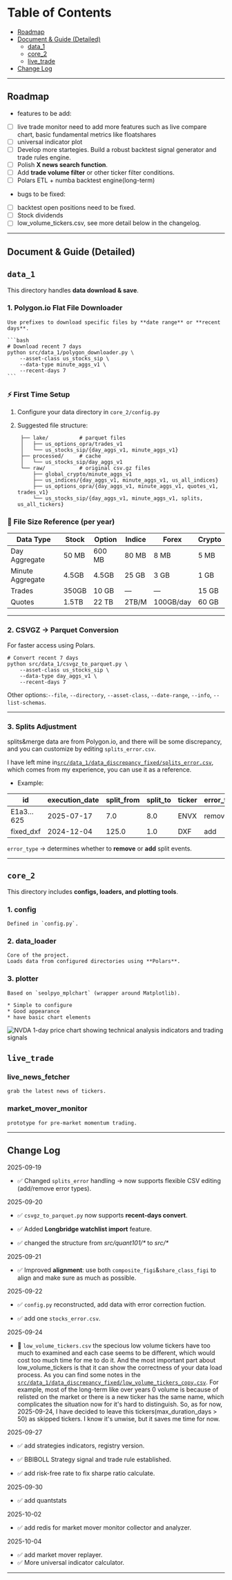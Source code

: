 # Table of Contents

* [Roadmap](#roadmap)
* [Document & Guide (Detailed)](#document--guide-detailed)
  * [data_1](#data_1)
  * [core_2](#core_2)
  * [live_trade](#live_trade)
* [Change Log](#change-log)

---

## Roadmap

* features to be add:
* [ ] live trade monitor need to add more features such as live compare chart, basic fundamental metrics like floatshares
* [ ] universal indicator plot
* [ ] Develop more startegies. Build a robust backtest signal generator and trade rules engine.
* [ ] Polish **X news search function**.
* [ ] Add **trade volume filter** or other ticker filter conditions.
* [ ] Polars ETL + numba backtest engine(long-term)

* bugs to be fixed:
* [ ] backtest open positions need to be fixed.
* [ ] Stock dividends
* [ ] low_volume_tickers.csv, see more detail below in the changelog.

---

## Document & Guide (Detailed)

## `data_1`

This directory handles **data download & save**.

### 1. Polygon.io Flat File Downloader

    Use prefixes to download specific files by **date range** or **recent days**.

    ```bash
    # Download recent 7 days
    python src/data_1/polygon_downloader.py \
        --asset-class us_stocks_sip \
        --data-type minute_aggs_v1 \
        --recent-days 7
    ```

### ⚡ First Time Setup

1. Configure your data directory in
   `core_2/config.py`
2. Suggested file structure:

        ├── lake/          # parquet files
        │   ├── us_options_opra/trades_v1
        │   └── us_stocks_sip/{day_aggs_v1, minute_aggs_v1}
        ├── processed/     # cache
        │   └── us_stocks_sip/day_aggs_v1
        └── raw/           # original csv.gz files
            ├── global_crypto/minute_aggs_v1
            ├── us_indices/{day_aggs_v1, minute_aggs_v1, us_all_indices}
            ├── us_options_opra/{day_aggs_v1, minute_aggs_v1, quotes_v1, trades_v1}
            └── us_stocks_sip/{day_aggs_v1, minute_aggs_v1, splits, us_all_tickers}

### 💾 File Size Reference (per year)

| Data Type        | Stock | Option | Indice | Forex     | Crypto |
| ---------------- | ----- | ------ | ------ | --------- | ------ |
| Day Aggregate    | 50 MB | 600 MB | 80 MB  | 8 MB      | 5 MB   |
| Minute Aggregate | 4.5GB | 4.5GB  | 25 GB  | 3 GB      | 1 GB   |
| Trades           | 350GB | 10 GB  | —      | —         | 15 GB  |
| Quotes           | 1.5TB | 22 TB  | 2TB/M  | 100GB/day | 60 GB  |

---

### 2. CSVGZ → Parquet Conversion

For faster access using Polars.

    # Convert recent 7 days
    python src/data_1/csvgz_to_parquet.py \
        --asset-class us_stocks_sip \
        --data-type day_aggs_v1 \
        --recent-days 7

Other options:`--file`, `--directory`, `--asset-class`, `--date-range`, `--info`, `--list-schemas`.

---

### 3. Splits Adjustment

splits&merge data are from Polygon.io, and there will be some discrepancy, and you can customize by editing `splits_error.csv`.

I have left mine in[`src/data_1/data_discrepancy_fixed/splits_error.csv`](src/data_1/data_discrepancy_fixed/splits_error.csv), which comes from my experience, you can use it as a reference.

* Example:

| id         | execution\_date | split\_from | split\_to | ticker | error\_type |
| ---------- | --------------- | ----------- | --------- | ------ | ----------- |
| E1a3…625   | 2025-07-17      | 7.0         | 8.0       | ENVX   | remove      |
| fixed\_dxf | 2024-12-04      | 125.0       | 1.0       | DXF    | add         |

`error_type` → determines whether to **remove** or **add** split events.

---

## `core_2`

This directory includes **configs, loaders, and plotting tools**.

### 1. config

    Defined in `config.py`.

### 2. data_loader

    Core of the project.
    Loads data from configured directories using **Polars**.

### 3. plotter

    Based on `seolpyo_mplchart` (wrapper around Matplotlib).

    * Simple to configure
    * Good appearance
    * have basic chart elements

![NVDA 1-day price chart showing technical analysis indicators and trading signals](./figures/NVDA1d_Chart.png)

## `live_trade`

### live_news_fetcher

    grab the latest news of tickers.

### market_mover_monitor

    prototype for pre-market momentum trading.
---

## Change Log

2025-09-19

* ✅ Changed `splits_error` handling → now supports flexible CSV editing (add/remove error types).

2025-09-20

* ✅ `csvgz_to_parquet.py` now supports **recent-days convert**.

* ✅ Added **Longbridge watchlist import** feature.

* ✅ changed the structure from _src/quant101/*_ to _src/*_

2025-09-21

* ✅ Improved **alignment**: use both `composite_figi`&`share_class_figi` to align and make sure as much as possible.

2025-09-22

* ✅ `config.py` reconstructed, add data with error correction fuction.

* ✅ add one `stocks_error.csv`.

2025-09-24

* 🥹 `low_volume_tickers.csv` the specious low volume tickers have too much to examined and each case seems to be different, which would cost too much time for me to do it.
And the most important part about low_volume_tickers is that it can show the correctness of your data load process. As you can find some notes in the [`src/data_1/data_discrepancy_fixed/low_volume_tickers_copy.csv`](src/data_1/data_discrepancy_fixed/low_volume_tickers_copy.csv).
For example, most of the long-term like over years 0 volume is because of relisted on the market or there is a new ticker has the same name, which complicates the situation now for it's hard to distinguish. So, as for now, 2025-09-24, I have decided to leave this tickers(max_duration_days > 50) as skipped tickers. I know it's unwise, but it saves me time for now.

2025-09-27

* ✅ add strategies indicators, registry version.

* ✅ BBIBOLL Strategy signal and trade rule established.

* ✅ add risk-free rate to fix sharpe ratio calculate.

2025-09-30

* ✅ add quantstats

2025-10-02

* ✅ add redis for market mover monitor collector and analyzer.

2025-10-04

* ✅ add market mover replayer.
* ✅ More universal indicator calculator.

---
